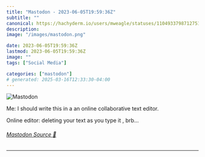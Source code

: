 ```yaml
---
title: "Mastodon - 2023-06-05T19:59:36Z"
subtitle: ""
canonical: https://hachyderm.io/users/mweagle/statuses/110493379871275116
description:
image: "/images/mastodon.png"

date: 2023-06-05T19:59:36Z
lastmod: 2023-06-05T19:59:36Z
image: ""
tags: ["Social Media"]

categories: ["mastodon"]
# generated: 2025-03-16T12:33:30-04:00
---
```

![Mastodon](/images/mastodon.png)

<p>Me: I should write this in a an online collaborative text editor.</p><p>Online editor: deleting your text as you type it , brb...</p>


###### [Mastodon Source 🐘](https://hachyderm.io/@mweagle/110493379871275116)

___

